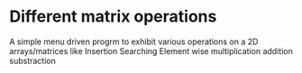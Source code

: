 # Different matrix operations
A simple menu driven progrm to exhibit various operations on a 2D arrays/matrices like
Insertion
Searching
Element wise 
 multiplication
 addition
 substraction
